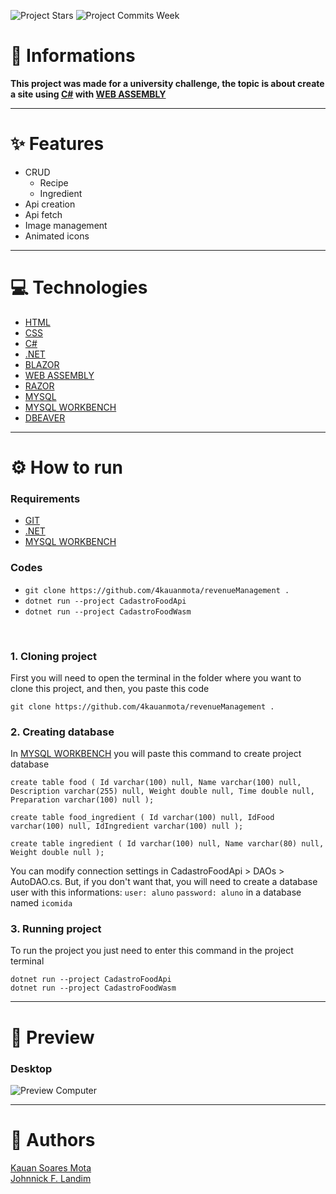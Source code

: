 ![Project Stars](https://img.shields.io/github/stars/4kauanmota/revenueManagement-WEB?color=1e90ff) ![Project Commits Week](https://img.shields.io/github/commit-activity/w/4kauanmota/revenueManagement-WEB?color=1e90ff)

# 📄 **Informations**
**This project was made for a university challenge, the topic is about create a site using [C#](https://learn.microsoft.com/pt-br/dotnet/csharp/tour-of-csharp/) with [WEB ASSEMBLY](https://webassembly.org/)**

---

# ✨ **Features**
+ CRUD
  + Recipe
  + Ingredient
+ Api creation
+ Api fetch
+ Image management
+ Animated icons

---

# 💻 **Technologies**
+ [HTML](https://developer.mozilla.org/pt-BR/docs/Web/HTML)
+ [CSS](https://developer.mozilla.org/pt-BR/docs/Web/CSS)
+ [C#](https://learn.microsoft.com/pt-br/dotnet/csharp/tour-of-csharp/)
+ [.NET](https://dotnet.microsoft.com/pt-br/)
+ [BLAZOR](https://dotnet.microsoft.com/pt-br/apps/aspnet/web-apps/blazor)
+ [WEB ASSEMBLY](https://webassembly.org/)
+ [RAZOR](https://learn.microsoft.com/pt-br/aspnet/core/razor-pages/?view=aspnetcore-7.0&tabs=visual-studio)
+ [MYSQL](https://www.mysql.com/)
+ [MYSQL WORKBENCH](https://www.mysql.com/products/workbench/)
+ [DBEAVER](https://dbeaver.io/download/)

---

# ⚙️ **How to run**
### Requirements
+ [GIT](https://git-scm.com/)
+ [.NET](https://dotnet.microsoft.com/pt-br/download)
+ [MYSQL WORKBENCH](https://www.mysql.com/products/workbench/)

### Codes
+ `git clone https://github.com/4kauanmota/revenueManagement .`
+ `dotnet run --project CadastroFoodApi`
+ `dotnet run --project CadastroFoodWasm`

<br>

### 1. Cloning project
First you will need to open the terminal in the folder where you want to clone this project, and then, you paste this code 
```
git clone https://github.com/4kauanmota/revenueManagement .
```

### 2. Creating database
In [MYSQL WORKBENCH](https://www.mysql.com/products/workbench/) you will paste this command to create project database
```
create table food ( Id varchar(100) null, Name varchar(100) null, Description varchar(255) null, Weight double null, Time double null, Preparation varchar(100) null );

create table food_ingredient ( Id varchar(100) null, IdFood varchar(100) null, IdIngredient varchar(100) null );

create table ingredient ( Id varchar(100) null, Name varchar(80) null, Weight double null );
```
You can modify connection settings in CadastroFoodApi > DAOs > AutoDAO.cs. But, if you don't want that, you will need to create a database user with this informations: `user: aluno` `password: aluno` in a database named `icomida`

### 3. Running project
To run the project you just need to enter this command in the project terminal
```
dotnet run --project CadastroFoodApi
dotnet run --project CadastroFoodWasm
```

---

# 👀 **Preview**
### Desktop
![Preview Computer](https://i.postimg.cc/85CH4JNh/webass.gif)

---

# 📝 **Authors**
[Kauan Soares Mota](https://github.com/4kauanmota) <br>
[Johnnick F. Landim](https://github.com/johnnickjf)
